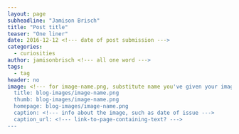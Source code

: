 ```yaml
---
layout: page
subheadline: "Jamison Brisch"
title: "Post title"
teaser: "One liner"
date: 2016-12-12 <!--- date of post submission --->
categories:
  - curiosities
author: jamisonbrisch <!--- all one word --->
tags:
  - tag
header: no
image: <!--- for image-name.png, substitute name you've given your image file --->
  title: blog-images/image-name.png
  thumb: blog-images/image-name.png
  homepage: blog-images/image-name.png
  caption: <!--- info about the image, such as date of issue --->
  caption_url: <!--- link-to-page-containing-text? --->
---
```

